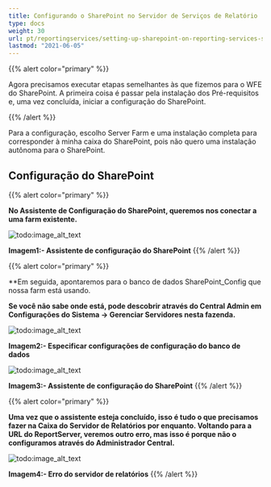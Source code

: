 ```yaml
---
title: Configurando o SharePoint no Servidor de Serviços de Relatório
type: docs
weight: 30
url: pt/reportingservices/setting-up-sharepoint-on-reporting-services-server/
lastmod: "2021-06-05"
---
```


{{% alert color="primary" %}}

Agora precisamos executar etapas semelhantes às que fizemos para o WFE do SharePoint. A primeira coisa é passar pela instalação dos Pré-requisitos e, uma vez concluída, iniciar a configuração do SharePoint.

{{% /alert %}}

Para a configuração, escolho Server Farm e uma instalação completa para corresponder à minha caixa do SharePoint, pois não quero uma instalação autônoma para o SharePoint.

## Configuração do SharePoint

{{% alert color="primary" %}}

**No Assistente de Configuração do SharePoint, queremos nos conectar a uma farm existente.**

![todo:image_alt_text](setting-up-sharepoint-on-reporting-services-server_1.png)

**Imagem1:- Assistente de configuração do SharePoint**
{{% /alert %}}

{{% alert color="primary" %}}

**Em seguida, apontaremos para o banco de dados SharePoint_Config que nossa farm está usando. 

**Se você não sabe onde está, pode descobrir através do Central Admin em Configurações do Sistema -> Gerenciar Servidores nesta fazenda.**

![todo:image_alt_text](setting-up-sharepoint-on-reporting-services-server_2.png)

**Imagem2:- Especificar configurações de configuração do banco de dados**

![todo:image_alt_text](setting-up-sharepoint-on-reporting-services-server_3.png)

**Imagem3:- Assistente de configuração do SharePoint**
{{% /alert %}}

{{% alert color="primary" %}}

**Uma vez que o assistente esteja concluído, isso é tudo o que precisamos fazer na Caixa do Servidor de Relatórios por enquanto. Voltando para a URL do ReportServer, veremos outro erro, mas isso é porque não o configuramos através do Administrador Central.**

![todo:image_alt_text](setting-up-sharepoint-on-reporting-services-server_4.png)

**Imagem4:- Erro do servidor de relatórios**
{{% /alert %}}